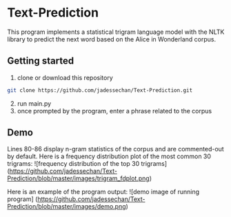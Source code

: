 # Text-Prediction

This program implements a statistical trigram language model with the NLTK library to predict the next word based on the Alice in Wonderland corpus.

## Getting started
1. clone or download this repository
```sh
git clone https://github.com/jadessechan/Text-Prediction.git
```
2. run main.py
3. once prompted by the program, enter a phrase related to the corpus

## Demo
Lines 80-86 display n-gram statistics of the corpus and are commented-out by default.
Here is a frequency distribution plot of the most common 30 trigrams:
![frequency distribution of the top 30 trigrams]
(https://github.com/jadessechan/Text-Prediction/blob/master/images/trigram_fdplot.png)

Here is an example of the program output:
![demo image of running program]
(https://github.com/jadessechan/Text-Prediction/blob/master/images/demo.png)
